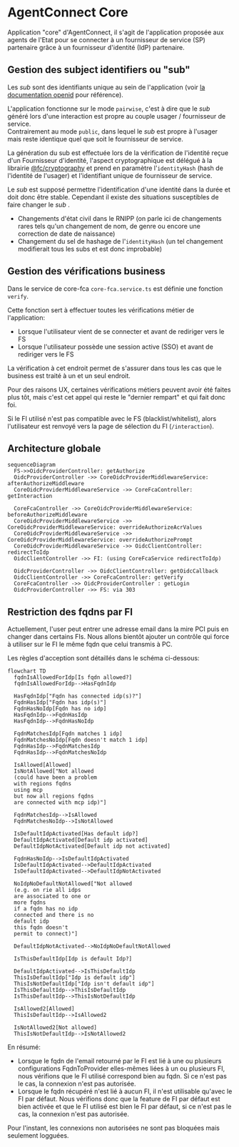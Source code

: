 # AgentConnect Core

Application "core" d'AgentConnect, il s'agit de l'application proposée aux agents de l'Etat pour se connecter à un fournisseur de service (SP) partenaire grâce à un fournisseur d'identité (IdP) partenaire.

## Gestion des subject identifiers ou "sub"

Les _sub_ sont des identifiants unique au sein de l'application (voir [la documentation openid](https://openid.net/specs/openid-connect-core-1_0.html#SubjectIDTypes) pour référence).

L'application fonctionne sur le mode `pairwise`, c'est à dire que le _sub_ généré lors d'une interaction est propre au couple usager / fournisseur de service.  
Contrairement au mode `public`, dans lequel le _sub_ est propre à l'usager mais reste identique quel que soit le fournisseur de service.

La génération du sub est effectuée lors de la vérification de l'identité reçue d'un Fournisseur d'identité, l'aspect cryptographique est délégué à la librairie [@fc/cryptography](../../libs/cryptography) et prend en paramètre l'`identityHash` (hash de l'identité de l'usager) et l'identifiant unique de fournisseur de service.

Le _sub_ est supposé permettre l'identification d'une identité dans la durée et doit donc être stable. Cependant il existe des situations susceptibles de faire changer le _sub_ .

- Changements d'état civil dans le RNIPP (on parle ici de changements rares tels qu'un changement de nom, de genre ou encore une correction de date de naissance)
- Changement du sel de hashage de l'`identityHash` (un tel changement modifierait tous les subs et est donc improbable)

## Gestion des vérifications business

Dans le service de core-fca `core-fca.service.ts` est définie une fonction `verify`.

Cette fonction sert à effectuer toutes les vérifications métier de l'application:

- Lorsque l'utilisateur vient de se connecter et avant de rediriger vers le FS
- Lorsque l'utilisateur possède une session active (SSO) et avant de rediriger vers le FS

La vérification à cet endroit permet de s'assurer dans tous les cas que le business est traité à un et un seul endroit.

Pour des raisons UX, certaines vérifications métiers peuvent avoir été faites plus tôt, mais c'est cet appel qui reste le "dernier rempart" et qui fait donc foi.

Si le FI utilisé n'est pas compatible avec le FS (blacklist/whitelist), alors l'utilisateur est renvoyé vers la page de sélection du FI (`/interaction`).

## Architecture globale

```mermaid
sequenceDiagram
  FS->>OidcProviderController: getAuthorize
  OidcProviderController ->> CoreOidcProviderMiddlewareService: afterAuthorizeMiddleware
  CoreOidcProviderMiddlewareService ->> CoreFcaController: getInteraction

  CoreFcaController ->> CoreOidcProviderMiddlewareService: beforeAuthorizeMiddleware
  CoreOidcProviderMiddlewareService ->> CoreOidcProviderMiddlewareService: overrideAuthorizeAcrValues
  CoreOidcProviderMiddlewareService ->> CoreOidcProviderMiddlewareService: overrideAuthorizePrompt
  CoreOidcProviderMiddlewareService ->> OidcClientController: redirectToIdp
  OidcClientController ->> FI: (using CoreFcaService redirectToIdp)

  OidcProviderController ->> OidcClientController: getOidcCallback
  OidcClientController ->> CoreFcaController: getVerify
  CoreFcaController ->> OidcProviderController : getLogin
  OidcProviderController ->> FS: via 303
```

## Restriction des fqdns par FI

Actuellement, l'user peut entrer une adresse email dans la mire PCI puis en changer dans certains FIs.
Nous allons bientôt ajouter un contrôle qui force à utiliser sur le FI le même fqdn que celui transmis à PC.

Les règles d'acception sont détaillés dans le schéma ci-dessous:

```mermaid
flowchart TD
  fqdnIsAllowedForIdp[Is fqdn allowed?]
  fqdnIsAllowedForIdp-->HasFqdnIdp

  HasFqdnIdp["Fqdn has connected idp(s)?"]
  FqdnHasIdp["Fqdn has idp(s)"]
  FqdnHasNoIdp[Fqdn has no idp]
  HasFqdnIdp-->FqdnHasIdp
  HasFqdnIdp-->FqdnHasNoIdp

  FqdnMatchesIdp[Fqdn matches 1 idp]
  FqdnMatchesNoIdp[Fqdn doesn't match 1 idp]
  FqdnHasIdp-->FqdnMatchesIdp
  FqdnHasIdp-->FqdnMatchesNoIdp

  IsAllowed[Allowed]
  IsNotAllowed["Not allowed
  (could have been a problem
  with regions fqdns
  using mcp
  but now all regions fqdns
  are connected with mcp idp)"]

  FqdnMatchesIdp-->IsAllowed
  FqdnMatchesNoIdp-->IsNotAllowed

  IsDefaultIdpActivated[Has default idp?]
  DefaultIdpActivated[Default idp activated]
  DefaultIdpNotActivated[Default idp not activated]

  FqdnHasNoIdp-->IsDefaultIdpActivated
  IsDefaultIdpActivated-->DefaultIdpActivated
  IsDefaultIdpActivated-->DefaultIdpNotActivated

  NoIdpNoDefaultNotAllowed["Not allowed
  (e.g. on rie all idps
  are associated to one or
  more fqdns
  if a fqdn has no idp
  connected and there is no
  default idp
  this fqdn doesn't
  permit to connect)"]

  DefaultIdpNotActivated-->NoIdpNoDefaultNotAllowed

  IsThisDefaultIdp[Idp is default Idp?]

  DefaultIdpActivated-->IsThisDefaultIdp
  ThisIsDefaultIdp["Idp is default idp"]
  ThisIsNotDefaultIdp["Idp isn't default idp"]
  IsThisDefaultIdp-->ThisIsDefaultIdp
  IsThisDefaultIdp-->ThisIsNotDefaultIdp

  IsAllowed2[Allowed]
  ThisIsDefaultIdp-->IsAllowed2

  IsNotAllowed2[Not allowed]
  ThisIsNotDefaultIdp-->IsNotAllowed2

```

En résumé:

- Lorsque le fqdn de l'email retourné par le FI est lié à une ou plusieurs configurations FqdnToProvider elles-mêmes liées à un ou plusieurs FI, nous vérifions que le FI utilisé correspond bien au fqdn. Si ce n'est pas le cas, la connexion n'est pas autorisée.
- Lorsque le fqdn récupéré n'est lié à aucun FI, il n'est utilisable qu'avec le FI par défaut. Nous vérifions donc que la feature de FI par défaut est bien activée et que le FI utilisé est bien le FI par défaut, si ce n'est pas le cas, la connexion n'est pas autorisée.

Pour l'instant, les connexions non autorisées ne sont pas bloquées mais seulement logguées.
